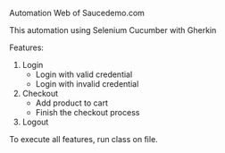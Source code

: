 Automation Web of Saucedemo.com

This automation using Selenium Cucumber with Gherkin 

Features:
1. Login
   - Login with valid credential
   - Login with invalid credential 
2. Checkout
   - Add product to cart
   - Finish the checkout process
3. Logout

To execute all features, run class on  file.